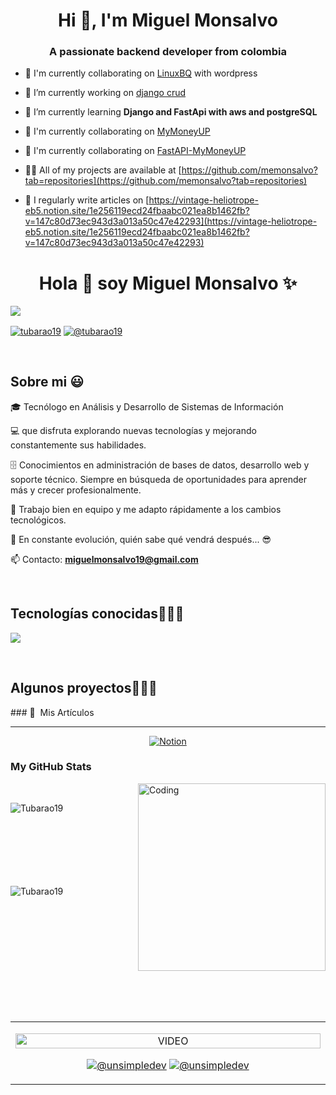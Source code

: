 <h1 align="center">Hi 👋, I'm Miguel Monsalvo</h1>
<h3 align="center">A passionate backend developer from colombia</h3>

- 🤝 I'm currently collaborating on [LinuxBQ](https://linuxbq.org/) with wordpress

- 🔭 I’m currently working on [django crud](https://github.com/memonsalvo/crud-dj.git)

- 🌱 I’m currently learning **Django and FastApi with aws and postgreSQL**

- 👯 I'm currently collaborating on [MyMoneyUP](https://github.com/esgaelramos/MyMoneyUP)

- 🤝 I'm currently collaborating on [FastAPI-MyMoneyUP](https://github.com/esgaelramos/FastAPI-MyMoneyUP.git)

- 👨‍💻 All of my projects are available at [https://github.com/memonsalvo?tab=repositories](https://github.com/memonsalvo?tab=repositories)

- 📝 I regularly write articles on [https://vintage-heliotrope-eb5.notion.site/1e256119ecd24fbaabc021ea8b1462fb?v=147c80d73ec943d3a013a50c47e42293](https://vintage-heliotrope-eb5.notion.site/1e256119ecd24fbaabc021ea8b1462fb?v=147c80d73ec943d3a013a50c47e42293)




<!--Inicio de edicion del formato-->
<h1 align="center">Hola 👋  soy Miguel Monsalvo ✨ </h1> 
 <a href="https://github.com/DenverCoder1/readme-typing-svg"><img src="https://readme-typing-svg.herokuapp.com?font=Time+New+Roman&color=%23C8BE25&size=25&center=true&vCenter=true&width=600&height=100&lines=TECNOLOGO+EN+SISTEMAS;Estudiante+en+Ciberseguridad;Always+learning+new+things"></a>
<p align="left">
<a href="https://www.linkedin.com/in/miguel-monsalvo-manjarres-307152175/" target="blank"><img align="center" src="https://img.shields.io/badge/LinkedIn-0077B5?style=for-the-badge&logo=linkedin&logoColor=white" alt="tubarao19"/></a>
<a href = "mailto:miguelmonsalvo19@gmail.com" target="blank"><img align="center" src="https://img.shields.io/badge/Gmail-D14836?style=for-the-badge&logo=gmail&logoColor=white" alt="@tubarao19"  /></a>
  </p>
<br>
<h2>Sobre mi 😃</h2>
<!--Intro start-->

<p align="left">
🎓 Tecnólogo en Análisis y Desarrollo de Sistemas de Información 

💻 que disfruta explorando nuevas tecnologías y mejorando constantemente sus habilidades.

🗄️ Conocimientos en administración de bases de datos, desarrollo web y soporte técnico. Siempre en búsqueda de oportunidades para aprender más y crecer profesionalmente.

🤝 Trabajo bien en equipo y me adapto rápidamente a los cambios tecnológicos.

🚀 En constante evolución, quién sabe qué vendrá después... 😎

📫 Contacto: **miguelmonsalvo19@gmail.com**
<!--Intro end-->
  </p>
<br>

<h2 >Tecnologías conocidas👨🏻‍💻</h2>
<!--tech stack icons-->
<p align="left">
  <a href="https://skillicons.dev">
    <img src="https://skillicons.dev/icons?i=py,fastapi,php,wordpress,css,html,js,mysql,postgres,git,github,docker,vscode,bash,linux,notion&perline=12" />
  </a>
</p>
<br>
<!-------------------------->
<div id="proyectos">
<h2 >Algunos proyectos👨🏻‍💻</h2>
### 📜 &nbsp;Mis Artículos

---

<p align="center">
  <a href="https://vintage-heliotrope-eb5.notion.site/1e256119ecd24fbaabc021ea8b1462fb?v=147c80d73ec943d3a013a50c47e42293" target="_blank">
    <img src="https://img.shields.io/badge/Notion-000000?style=for-the-badge&logo=notion&logoColor=white" alt="Notion" />
  </a>
</p>


<table align="left" >
<tr border="none">
  <td width="25%" align="center">
    <p align="center">
     <a href="https://youtu.be/rISmdhlhOPM" title="Go to Source">
        <img align="center" width=100% src="https://raw.githubusercontent.com/unsimpledev/unsimpledev/main/assets/smsgateway.webp"   alt="VIDEO" /></a>
      </p>
    <p align="center">
        <a href="https://youtu.be/rISmdhlhOPM" target="blank"><img align="center" src="https://img.shields.io/badge/YouTube-FF0000?style=for-the-badge&logo=youtube&logoColor=white" alt="@unsimpledev"  /></a>
      <a href="https://github.com/unsimpledev/ProyectoSMSGateway" target="blank"><img align="center" src="https://img.shields.io/badge/GitHub-100000?style=for-the-badge&logo=github&logoColor=white" alt="@unsimpledev" /></a>
    </p>       
</td>


<h3>My GitHub Stats</h3>
<img align="right" alt="Coding" width="300" src="https://cdn.dribbble.com/users/1277312/screenshots/14733298/media/39b1045e593737587dd60e42c8422d1f.gif" >
<br>


<p><img align="left" src="https://github-readme-stats.vercel.app/api/top-langs?username=Tubarao19&show_icons=true&theme=dark&locale=en&layout=compact" alt="Tubarao19" /></p>

<br><br><br><br><br><br><br>
<p>&nbsp;<img align="left" src="https://github-readme-stats.vercel.app/api?username=Tubarao19&show_icons=true&theme=dark&locale=en" alt="Tubarao19" /></p>
<br><br><br><br><br><br><br><br><br><br>
